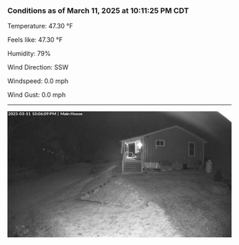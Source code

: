 ### Conditions as of March 11, 2025 at 10:11:25 PM CDT 

Temperature: 47.30 &deg;F

Feels like: 47.30 &deg;F

Humidity: 79%

Wind Direction: SSW

Windspeed: 0.0 mph

Wind Gust: 0.0 mph

---

<img src="./images/latest.jpeg"/>

